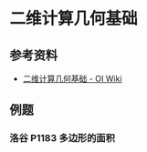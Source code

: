 # 二维计算几何基础

## 参考资料

- [二维计算几何基础 - OI Wiki](https://oi-wiki.org/geometry/2d/)

## 例题

### 洛谷 P1183 多边形的面积

<Problem id="P1183" />
